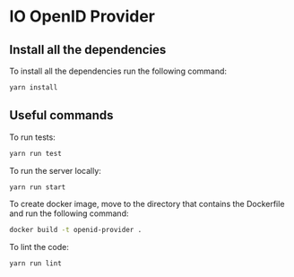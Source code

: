 # IO OpenID Provider

## Install all the dependencies

To install all the dependencies run the following command:

``` sh
yarn install
```

## Useful commands

To run tests:

``` sh
yarn run test
```

To run the server locally:

``` sh
yarn run start
```

To create docker image, move to the directory that contains the Dockerfile and run the following command:

``` sh
docker build -t openid-provider .
```

To lint the code:

``` sh
yarn run lint
```

